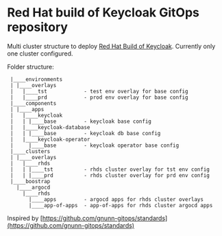 # Red Hat build of Keycloak GitOps repository

Multi cluster structure to deploy [Red Hat Build of Keycloak](https://access.redhat.com/products/red-hat-build-of-keycloak/). Currently only one cluster configured.

Folder structure:

```
 |____environments
 | |____overlays
 |   |____tst            - test env overlay for base config
 |   |____prd            - prod env overlay for base config
 |____components
 | |____apps
 |   |____keycloak
 |   | |____base         - keycloak base config
 |   |____keycloak-database
 |   | |____base         - keycloak db base config
 |   |____keycloak-operator
 |     |____base         - keycloak operator base config
 |____clusters
 | |____overlays
 |   |____rhds
 |   | |____tst          - rhds cluster overlay for tst env config
 |   | |____prd          - rhds cluster overlay for prd env config
 |____boostrap
   |____argocd
     |____rhds
       |____apps         - argocd apps for rhds cluster overlays
       |____app-of-apps  - app-of-apps for rhds cluster argocd apps
```


Inspired by [https://github.com/gnunn-gitops/standards](https://github.com/gnunn-gitops/standards)
